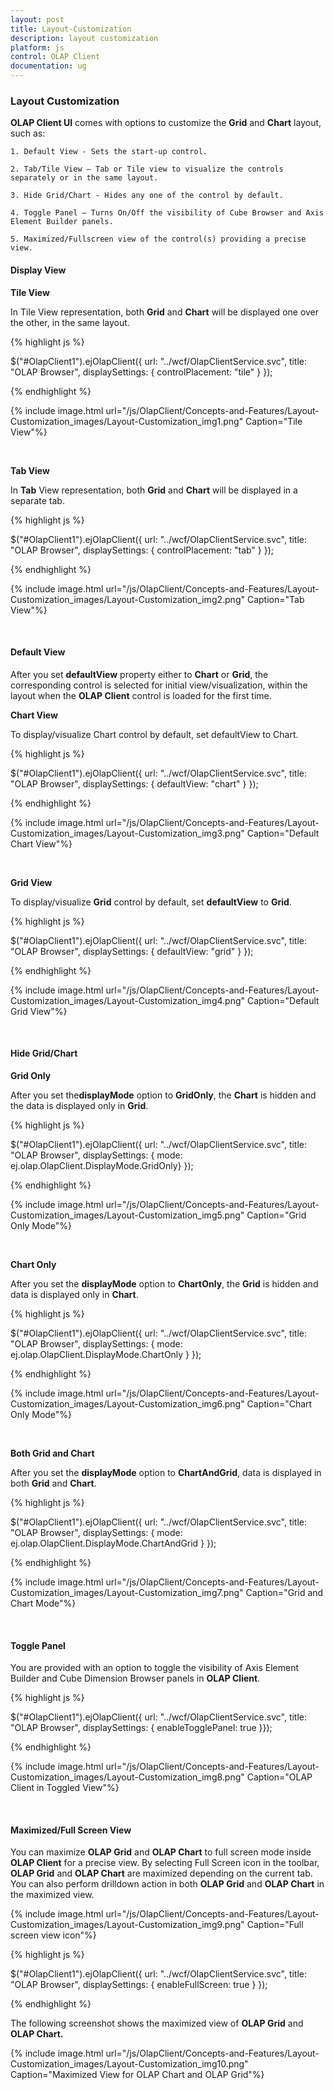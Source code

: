 ```yaml
---
layout: post
title: Layout-Customization
description: layout customization
platform: js
control: OLAP Client
documentation: ug
---
```


### Layout Customization

**OLAP Client UI** comes with options to customize the **Grid** and **Chart** layout, such as:

    1. Default View - Sets the start-up control. 

    2. Tab/Tile View – Tab or Tile view to visualize the controls separately or in the same layout. 

    3. Hide Grid/Chart - Hides any one of the control by default. 

    4. Toggle Panel – Turns On/Off the visibility of Cube Browser and Axis Element Builder panels.  

    5. Maximized/Fullscreen view of the control(s) providing a precise view.

#### Display View

**Tile View**

In Tile View representation, both **Grid** and **Chart** will be displayed one over the other, in the same layout. 

{% highlight js %}

$("#OlapClient1").ejOlapClient({
    url: "../wcf/OlapClientService.svc", title: "OLAP Browser",
    displaySettings: { controlPlacement: "tile" }
});


{% endhighlight %}

{% include image.html url="/js/OlapClient/Concepts-and-Features/Layout-Customization_images/Layout-Customization_img1.png" Caption="Tile View"%}

<br/>

**Tab View**

In **Tab** View representation, both **Grid** and **Chart** will be displayed in a separate tab.

{% highlight js %}

$("#OlapClient1").ejOlapClient({
    url: "../wcf/OlapClientService.svc", title: "OLAP Browser",
    displaySettings: { controlPlacement: "tab" }
});


{% endhighlight %}

{% include image.html url="/js/OlapClient/Concepts-and-Features/Layout-Customization_images/Layout-Customization_img2.png" Caption="Tab View"%}

<br/>

#### Default View

After you set **defaultView** property either to **Chart** or **Grid**, the corresponding control is selected for initial view/visualization, within the layout when the **OLAP Client** control is loaded for the first time. 

**Chart View**

To display/visualize Chart control by default, set defaultView to Chart.

{% highlight js %}

$("#OlapClient1").ejOlapClient({
    url: "../wcf/OlapClientService.svc", title: "OLAP Browser",
    displaySettings: { defaultView: "chart" }
});


{% endhighlight %}

{% include image.html url="/js/OlapClient/Concepts-and-Features/Layout-Customization_images/Layout-Customization_img3.png" Caption="Default Chart View"%}

<br/>

**Grid View**

To display/visualize **Grid** control by default, set **defaultView** to **Grid**.

{% highlight js %}

$("#OlapClient1").ejOlapClient({
     url: "../wcf/OlapClientService.svc", title: "OLAP Browser",
     displaySettings: { defaultView: "grid" }
 });


{% endhighlight %}

{% include image.html url="/js/OlapClient/Concepts-and-Features/Layout-Customization_images/Layout-Customization_img4.png" Caption="Default Grid View"%}

<br/>

#### Hide Grid/Chart

**Grid Only**

After you set the**displayMode** option to **GridOnly**, the **Chart** is hidden and the data is displayed only in **Grid**.

{% highlight js %}

$("#OlapClient1").ejOlapClient({
    url: "../wcf/OlapClientService.svc", title: "OLAP Browser",
    displaySettings: { mode: ej.olap.OlapClient.DisplayMode.GridOnly}
});


{% endhighlight %}

{% include image.html url="/js/OlapClient/Concepts-and-Features/Layout-Customization_images/Layout-Customization_img5.png" Caption="Grid Only Mode"%}

<br/>

**Chart Only**

After you set the **displayMode** option to **ChartOnly**, the **Grid** is hidden and data is displayed only in **Chart**.

{% highlight js %}

$("#OlapClient1").ejOlapClient({
    url: "../wcf/OlapClientService.svc", title: "OLAP Browser",
    displaySettings: { mode: ej.olap.OlapClient.DisplayMode.ChartOnly }
});


{% endhighlight %}

{% include image.html url="/js/OlapClient/Concepts-and-Features/Layout-Customization_images/Layout-Customization_img6.png" Caption="Chart Only Mode"%}

<br/>

**Both Grid and Chart**

After you set the **displayMode** option to **ChartAndGrid**, data is displayed in both **Grid** and **Chart**.

{% highlight js %}

$("#OlapClient1").ejOlapClient({
    url: "../wcf/OlapClientService.svc", title: "OLAP Browser",
    displaySettings: { mode: ej.olap.OlapClient.DisplayMode.ChartAndGrid }
});


{% endhighlight %}

{% include image.html url="/js/OlapClient/Concepts-and-Features/Layout-Customization_images/Layout-Customization_img7.png" Caption="Grid and Chart Mode"%}

<br/>

#### Toggle Panel

You are provided with an option to toggle the visibility of Axis Element Builder and Cube Dimension Browser panels in **OLAP Client**.

{% highlight js %}

$("#OlapClient1").ejOlapClient({
    url: "../wcf/OlapClientService.svc", title: "OLAP Browser",
    displaySettings: { enableTogglePanel: true }});



{% endhighlight %}

{% include image.html url="/js/OlapClient/Concepts-and-Features/Layout-Customization_images/Layout-Customization_img8.png" Caption="OLAP Client in Toggled View"%}

<br/>

#### Maximized/Full Screen View

You can maximize **OLAP Grid** and **OLAP Chart** to full screen mode inside **OLAP Client** for a precise view. By selecting Full Screen icon in the toolbar, **OLAP Grid** and **OLAP Chart** are maximized depending on the current tab. You can also perform drilldown action in both **OLAP Grid** and **OLAP Chart** in the maximized view.

{% include image.html url="/js/OlapClient/Concepts-and-Features/Layout-Customization_images/Layout-Customization_img9.png" Caption="Full screen view icon"%}

{% highlight js %}

$("#OlapClient1").ejOlapClient({
    url: "../wcf/OlapClientService.svc", title: "OLAP Browser",
    displaySettings: { enableFullScreen: true }
});

{% endhighlight %}

The following screenshot shows the maximized view of **OLAP Grid** and **OLAP Chart.**

{% include image.html url="/js/OlapClient/Concepts-and-Features/Layout-Customization_images/Layout-Customization_img10.png" Caption="Maximized View for OLAP Chart and OLAP Grid"%}

